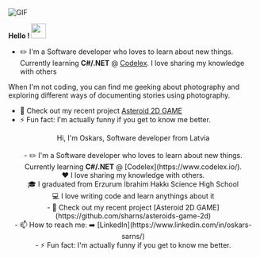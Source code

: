 <img align="top" alt="GIF" src="https://github.com/sharns/sharns/blob/main/assets/banner.gif" />

<b> Hello ! </b> <img src="https://raw.githubusercontent.com/MartinHeinz/MartinHeinz/master/wave.gif" width="30px">


- ✏️ I'm a Software developer who loves to learn about new things. Currently learning <b>C#/.NET</b> @ [Codelex](https://www.codelex.io/).
I love sharing my knowledge with others


 When I'm not coding, you can find me geeking about photography and exploring different ways of documenting stories using photography.


- 🚀 Check out my recent project [Asteroid 2D GAME](https://github.com/sharns/asteroids-game-2d)
- ⚡ Fun fact: I'm actually funny if you get to know me better.


<p align="center">
  Hi, I'm Oskars, Software developer from Latvia



  <br>
  <br>
  - ✏️ I'm a Software developer who loves to learn about new things. Currently learning <b>C#/.NET</b> @ [Codelex](https://www.codelex.io/).
  <br>
  ❤️ I love sharing my knowledge with others.
  <br>
  🎓 I graduated from Erzurum İbrahim Hakkı Science High School
  <br>
  💻 I love writing code and learn anythings about it
  <br>
  - 🚀 Check out my recent project [Asteroid 2D GAME](https://github.com/sharns/asteroids-game-2d)
  <br>
 - 📫 How to reach me: ➡️ [LinkedIn](https://www.linkedin.com/in/oskars-sarns/)
  <br>
 - ⚡ Fun fact: I'm actually funny if you get to know me better.
</p>
